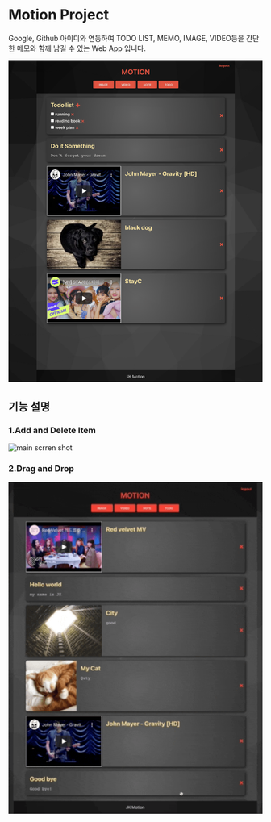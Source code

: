 # Motion Project

Google, Github 아이디와 연동하여 TODO LIST, MEMO, IMAGE, VIDEO등을 간단한 메모와 함께 남길 수 있는 Web App 입니다.

<img width="1000" alt="main scrren shot" src="./resource/main.png">

## 기능 설명

### 1.Add and Delete Item

<img width="1000" alt="main scrren shot" src="./resource/using_information.gif">

### 2.Drag and Drop

<img width="1000" alt="main scrren shot" src="./resource/DragandDrop.gif">
